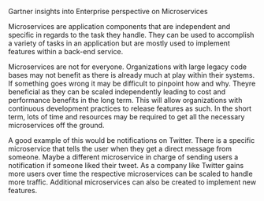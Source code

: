 Gartner insights into Enterprise perspective on Microservices

Microservices are application components that are independent and specific in regards to the task they handle. They can be used to accomplish a variety of tasks in an application but are mostly used to implement features within a back-end service. 

Microservices are not for everyone. Organizations with large legacy code bases may not benefit as there is already much at play within their systems. If something goes wrong it may be difficult to pinpoint how and why. Theyre beneficial as they can be scaled independently leading to cost and performance benefits in the long term. This will allow organizations with continuous development practices to release features as such. In the short term, lots of time and resources may be required to get all the necessary microservices off the ground. 

A good example of this would be notifications on Twitter. There is a specific microservice that tells the user when they get a direct message from someone. Maybe a different microservice in charge of sending users a notification if someone liked their tweet. As a company like Twitter gains more users over time the respective microservices can be scaled to handle more traffic. Additional microservices can also be created to implement new features. 




